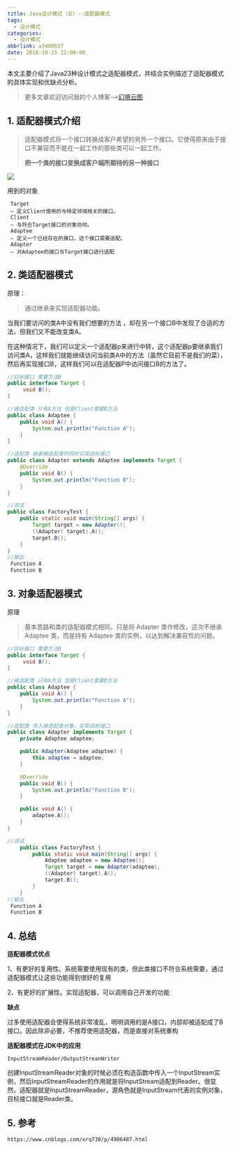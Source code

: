 ```yaml
---
title: Java设计模式（五）--适配器模式
tags:
  - 设计模式
categories:
  - 设计模式
abbrlink: a340063f
date: 2018-10-15 22:00:00
---
```


本文主要介绍了Java23种设计模式之适配器模式，并结合实例描述了适配器模式的具体实现和优缺点分析。

<!--more-->

> 更多文章欢迎访问我的个人博客-->[幻境云图](https://www.lixueduan.com/)

## 1. 适配器模式介绍

> 适配器模式将一个接口转换成客户希望的另外一个接口。它使得原来由于接口不兼容而不能在一起工作的那些类可以一起工作。
>
> **把一个类的接口变换成客户端所期待的另一种接口**

![](https://github.com/illusorycloud/illusorycloud.github.io/raw/hexo/myImages/design_pattern/five-adapter.jpeg)

用到的对象

	 Target
	 — 定义Client使用的与特定领域相关的接口。
	 Client
	 — 与符合Target接口的对象协同。
	 Adaptee
	 — 定义一个已经存在的接口，这个接口需要适配。
	 Adapter
	 — 对Adaptee的接口与Target接口进行适配
## 2. 类适配器模式

原理：

> 通过继承来实现适配器功能。

当我们要访问的类A中没有我们想要的方法 ，却在另一个接口B中发现了合适的方法，但我们又不能改变类A。

在这种情况下，我们可以定义一个适配器p来进行中转，这个适配器p要继承我们访问类A，这样我们就能继续访问当前类A中的方法（虽然它目前不是我们的菜），然后再实现接口B，这样我们可以在适配器P中访问接口B的方法了。

```java
//目标接口 需要方法B
public interface Target {
     void B();
}

//被适配类 只有A方法 但是Client需要B方法
public class Adaptee {
    public void A() {
        System.out.println("Function A");
    }
}

//适配类 继承被适配类的同时实现目标接口
public class Adapter extends Adaptee implements Target {
    @Override
    public void B() {
        System.out.println("Function B");
    }
}

//测试
public class FactoryTest {
    public static void main(String[] args) {
        Target target = new Adapter();
        ((Adapter) target).A();
        target.B();
    }
}
//输出
 Function A
 Function B
```

## 3. 对象适配器模式

原理

> 基本思路和类的适配器模式相同，只是将 Adapter 类作修改，这次不继承 Adaptee 类，而是持有 Adaptee 类的实例，以达到解决兼容性的问题。

```java
//目标接口 需要方法B
public interface Target {
     void B();
}

//被适配类 只有A方法 但是Client需要B方法
public class Adaptee {
    public void A() {
        System.out.println("Function A");
    }
}

//适配类 传入被适配类对象，实现目标接口
public class Adapter implements Target {
    private Adaptee adaptee;

    public Adapter(Adaptee adaptee) {
        this.adaptee = adaptee;
    }

    @Override
    public void B() {
        System.out.println("Function B");
    }

    public void A() {
        adaptee.A();
    }
}

//测试
    public class FactoryTest {
        public static void main(String[] args) {
            Adaptee adaptee = new Adaptee();
            Target target = new Adapter(adaptee);
            ((Adapter) target).A();
            target.B();
        }
    }
//输出
 Function A
 Function B
```

## 4. 总结

**适配器模式优点**

1、有更好的复用性。系统需要使用现有的类，但此类接口不符合系统需要，通过适配器模式让这些功能得到很好的复用

2、有更好的扩展性。实现适配器，可以调用自己开发的功能

**缺点**

过多使用适配器会使得系统非常凌乱，明明调用的是A接口，内部却被适配成了B接口。因此除非必要，不推荐使用适配器，而是直接对系统重构

**适配器模式在JDK中的应用**

`InputStreamReader/OutputStreanWriter`

创建InputStreamReader对象的时候必须在构造函数中传入一个InputStream实例，然后InputStreamReader的作用就是将InputStream适配到Reader。很显然，适配器就是InputStreamReader，源角色就是InputStream代表的实例对象，目标接口就是Reader类。

## 5. 参考

`https://www.cnblogs.com/xrq730/p/4906487.html`